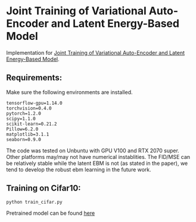 # Joint Training of Variational Auto-Encoder and Latent Energy-Based Model

Implementation for [Joint Training of Variational Auto-Encoder and Latent Energy-Based Model](https://arxiv.org/abs/2006.06059).

## Requirements:

Make sure the following environments are installed.

```
tensorflow-gpu=1.14.0
torchvision=0.4.0
pytorch=1.2.0
scipy=1.1.0
scikit-learn=0.21.2
Pillow=6.2.0
matplotlib=3.1.1
seaborn=0.9.0
```
The code was tested on Unbuntu with GPU V100 and RTX 2070 super. Other platforms may/may not have numerical instablities. The FID/MSE can be relatively stable while the latent EBM is not (as stated in the paper), we tend to develop the robust ebm learning in the future work. 


## Training on Cifar10:

```python train_cifar.py ```


Pretrained model can be found [here](https://www.dropbox.com/s/a3xydf594fzaokl/cifar10_pretrained.rar?dl=0)